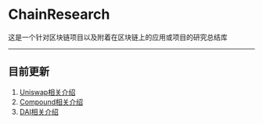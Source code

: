 # ChainResearch
这是一个针对区块链项目以及附着在区块链上的应用或项目的研究总结库


--------------------------------------------------

## 目前更新

1. [Uniswap相关介绍](./Uniswap/uniswap.md)
2. [Compound相关介绍](./Compound/Compound.md)
3. [DAI相关介绍](./DAI/DAI.md)

